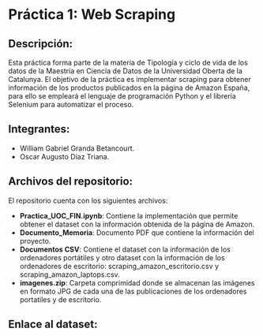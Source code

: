 # Práctica 1: Web Scraping

## Descripción: 

Esta práctica forma parte de la matería de Tipología y ciclo de vida de los datos de la Maestría en Ciencia de Datos de la Universidad Oberta de la Catalunya. El objetivo de la práctica es implementar scraping para obtener información de los productos publicados en la página de Amazon España, para ello se empleará el lenguaje de programación Python y el librería Selenium para automatizar el proceso. 

## Integrantes: 
- William Gabriel Granda Betancourt.
- Oscar Augusto Diaz Triana. 

## Archivos del repositorio: 

El repositorio cuenta con los siguientes archivos: 

- **Practica_UOC_FIN.ipynb**: Contiene la implementación que permite obtener el dataset con la información obtenida de la página de Amazon.
- **Documento_Memoria**: Documento PDF que contiene la información del proyecto. 
- **Documentos CSV**: Contiene el dataset con la información de los ordenadores portátiles y otro dataset con la información de los ordenadores de escritorio: scraping_amazon_escritorio.csv y scraping_amazon_laptops.csv. 
- **imagenes.zip**: Carpeta comprimidad donde se almacenan las imágenes en formato JPG de cada una de las publicaciones de los ordenadores portatiles y de escritorio.

## Enlace al dataset: 
